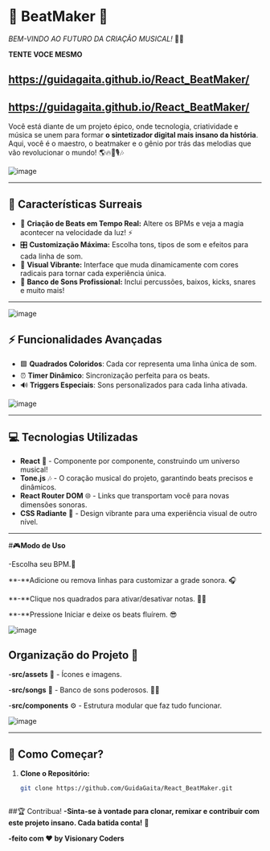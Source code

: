 

# 🎵 **BeatMaker** 🎵  
_BEM-VINDO AO FUTURO DA CRIAÇÃO MUSICAL!_ 🎸✨

**TENTE VOCE MESMO**
## https://guidagaita.github.io/React_BeatMaker/ 
## https://guidagaita.github.io/React_BeatMaker/

Você está diante de um projeto épico, onde tecnologia, criatividade e música se unem para formar **o sintetizador digital mais insano da história**. Aqui, você é o maestro, o beatmaker e o gênio por trás das melodias que vão revolucionar o mundo! 🌎🔥🎹🎙️🎶

![image](https://github.com/user-attachments/assets/65ce28d9-6c41-4cd3-b56f-79848fcc35e3)

---

## 🌟 **Características Surreais**
- 🎹 **Criação de Beats em Tempo Real:** Altere os BPMs e veja a magia acontecer na velocidade da luz! ⚡  
- 🎛️ **Customização Máxima:** Escolha tons, tipos de som e efeitos para cada linha de som.  
- 🎨 **Visual Vibrante:** Interface que muda dinamicamente com cores radicais para tornar cada experiência única.  
- 🥁 **Banco de Sons Profissional:** Inclui percussões, baixos, kicks, snares e muito mais!  



---
  ![image](https://github.com/user-attachments/assets/48e27877-11af-4b14-8d7d-94e1c0467086)

## **⚡ Funcionalidades Avançadas**
- 🟩 **Quadrados Coloridos**: Cada cor representa uma linha única de som.
- ⏰ **Timer Dinâmico**: Sincronização perfeita para os beats.
- 🔊 **Triggers Especiais**: Sons personalizados para cada linha ativada.

![image](https://github.com/user-attachments/assets/048f3fb0-0efa-4902-a5a3-b1058eeecb9b)

---

## 💻 **Tecnologias Utilizadas**
- **React** 🚀 - Componente por componente, construindo um universo musical!  
- **Tone.js** 🎶 - O coração musical do projeto, garantindo beats precisos e dinâmicos.  
- **React Router DOM** 🌐 - Links que transportam você para novas dimensões sonoras.  
- **CSS Radiante** 🎨 - Design vibrante para uma experiência visual de outro nível.  

---

#🎮**Modo de Uso**

-Escolha seu BPM.🎼

**-**Adicione ou remova linhas para customizar a grade sonora. 🎧

**-**Clique nos quadrados para ativar/desativar notas. 🗿🍷

**-**Pressione Iniciar e deixe os beats fluírem. 😎

![image](https://github.com/user-attachments/assets/0b7c3dd9-fb4d-4cee-8251-0193e1c690c4)



 ## **Organização do Projeto** 📂
 
-**src/assets** 📁 - Ícones e imagens.

-**src/songs** 🎵 - Banco de sons poderosos. 🗿🍷

-**src/components** ⚙️ - Estrutura modular que faz tudo funcionar.

![image](https://github.com/user-attachments/assets/e1bbfde7-e2ca-44ce-aa54-34b9b774947b)


---

## 🚀 **Como Começar?**
1. **Clone o Repositório:**  
   ```bash
   git clone https://github.com/GuidaGaita/React_BeatMaker.git



##🏆 Contribua!
**-Sinta-se à vontade para clonar, remixar e contribuir com este projeto insano. Cada batida conta!** 🤝

**-feito com ❤️ by Visionary Coders**

